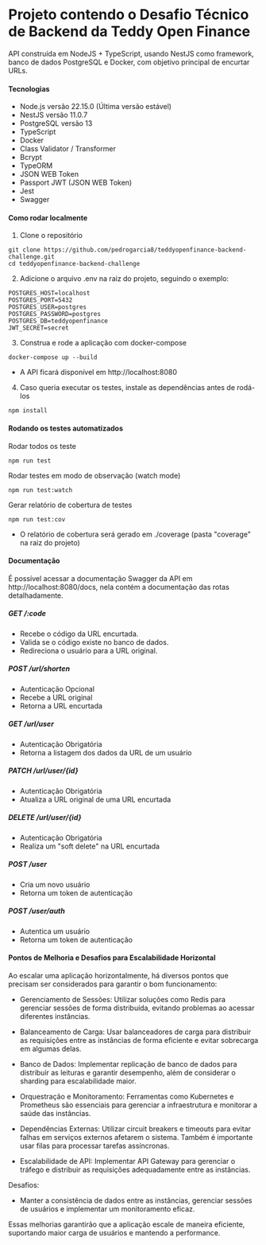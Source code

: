 # Projeto contendo o Desafio Técnico de Backend da Teddy Open Finance

API construída em NodeJS + TypeScript, usando NestJS como framework, banco de dados PostgreSQL e Docker, com objetivo principal de encurtar URLs. 

#### Tecnologias

- Node.js versão 22.15.0 (Última versão estável)
- NestJS versão 11.0.7
- PostgreSQL versão 13
- TypeScript
- Docker
- Class Validator / Transformer
- Bcrypt
- TypeORM
- JSON WEB Token
- Passport JWT (JSON WEB Token)
- Jest
- Swagger

#### Como rodar localmente

1. Clone o repositório
```
git clone https://github.com/pedrogarcia8/teddyopenfinance-backend-challenge.git
cd teddyopenfinance-backend-challenge
```

2. Adicione o arquivo .env na raiz do projeto, seguindo o exemplo:
```
POSTGRES_HOST=localhost
POSTGRES_PORT=5432
POSTGRES_USER=postgres
POSTGRES_PASSWORD=postgres
POSTGRES_DB=teddyopenfinance
JWT_SECRET=secret
```

3. Construa e rode a aplicação com docker-compose
```
docker-compose up --build
```
- A API ficará disponível em http://localhost:8080

4. Caso queria executar os testes, instale as dependências antes de rodá-los
```
npm install
```

#### Rodando os testes automatizados

Rodar todos os teste
```
npm run test
```

Rodar testes em modo de observação (watch mode)
```
npm run test:watch
```

Gerar relatório de cobertura de testes
```
npm run test:cov
```
- O relatório de cobertura será gerado em ./coverage (pasta "coverage" na raiz do projeto)

#### Documentação

É possível acessar a documentação Swagger da API em http://localhost:8080/docs, nela contém a documentação das rotas detalhadamente.

##### GET /:code
- Recebe o código da URL encurtada.
- Valida se o código existe no banco de dados.
- Redireciona o usuário para a URL original.

##### POST /url/shorten
- Autenticação Opcional
- Recebe a URL original
- Retorna a URL encurtada

##### GET /url/user
- Autenticação Obrigatória
- Retorna a listagem dos dados da URL de um usuário

##### PATCH /url/user/{id}
- Autenticação Obrigatória
- Atualiza a URL original de uma URL encurtada

##### DELETE /url/user/{id}
- Autenticação Obrigatória
- Realiza um "soft delete" na URL encurtada

##### POST /user
- Cria um novo usuário
- Retorna um token de autenticação

##### POST /user/auth
- Autentica um usuário
- Retorna um token de autenticação

#### Pontos de Melhoria e Desafios para Escalabilidade Horizontal

Ao escalar uma aplicação horizontalmente, há diversos pontos que precisam ser considerados para garantir o bom funcionamento:

- Gerenciamento de Sessões: Utilizar soluções como Redis para gerenciar sessões de forma distribuída, evitando problemas ao acessar diferentes instâncias.

- Balanceamento de Carga: Usar balanceadores de carga para distribuir as requisições entre as instâncias de forma eficiente e evitar sobrecarga em algumas delas.

- Banco de Dados: Implementar replicação de banco de dados para distribuir as leituras e garantir desempenho, além de considerar o sharding para escalabilidade maior.

- Orquestração e Monitoramento: Ferramentas como Kubernetes e Prometheus são essenciais para gerenciar a infraestrutura e monitorar a saúde das instâncias.

- Dependências Externas: Utilizar circuit breakers e timeouts para evitar falhas em serviços externos afetarem o sistema. Também é importante usar filas para processar tarefas assíncronas.

- Escalabilidade de API: Implementar API Gateway para gerenciar o tráfego e distribuir as requisições adequadamente entre as instâncias.

Desafios:

- Manter a consistência de dados entre as instâncias, gerenciar sessões de usuários e implementar um monitoramento eficaz.

Essas melhorias garantirão que a aplicação escale de maneira eficiente, suportando maior carga de usuários e mantendo a performance.
